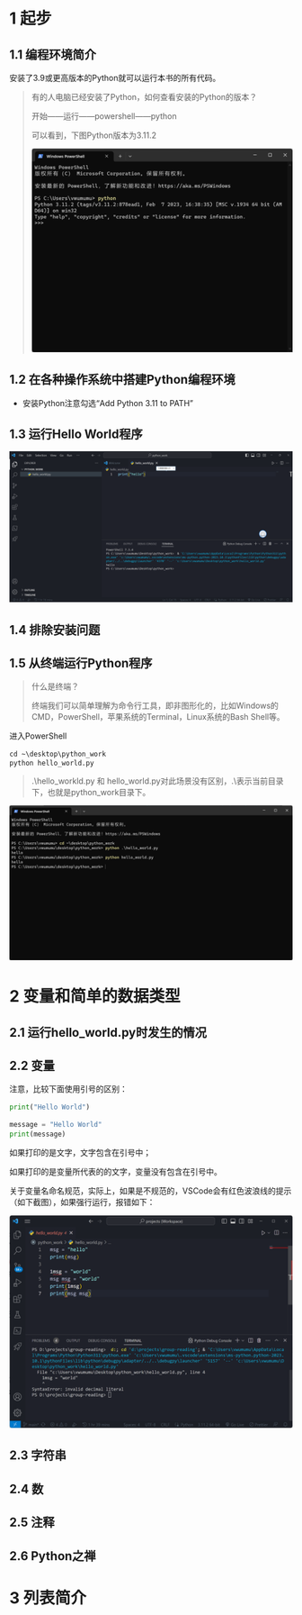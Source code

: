 # 1 起步

## 1.1 编程环境简介

安装了3.9或更高版本的Python就可以运行本书的所有代码。

> 有的人电脑已经安装了Python，如何查看安装的Python的版本？
>
> 开始——运行——powershell——python
>
> 可以看到，下图Python版本为3.11.2
>
> ![image-20230703105431876](https://raw.githubusercontent.com/vwumumu/images/master/image-20230703105431876.png)

## 1.2 在各种操作系统中搭建Python编程环境

- 安装Python注意勾选“Add Python 3.11 to PATH”



## 1.3 运行Hello World程序

![image-20230703105918966](https://raw.githubusercontent.com/vwumumu/images/master/image-20230703105918966.png)

## 1.4 排除安装问题

## 1.5 从终端运行Python程序



> 什么是终端？
>
> 终端我们可以简单理解为命令行工具，即非图形化的，比如Windows的CMD，PowerShell，苹果系统的Terminal，Linux系统的Bash Shell等。



进入PowerShell

```
cd ~\desktop\python_work
python hello_world.py
```

> .\hello_workld.py 和 hello_world.py对此场景没有区别，.\表示当前目录下，也就是python_work目录下。

![image-20230703110222173](https://raw.githubusercontent.com/vwumumu/images/master/image-20230703110222173.png)

# 2 变量和简单的数据类型

## 2.1 运行hello_world.py时发生的情况

## 2.2 变量

注意，比较下面使用引号的区别：

```python
print("Hello World")
```

```python
message = "Hello World"
print(message)
```

如果打印的是文字，文字包含在引号中；

如果打印的是变量所代表的的文字，变量没有包含在引号中。



关于变量名命名规范，实际上，如果是不规范的，VSCode会有红色波浪线的提示（如下截图），如果强行运行，报错如下：

![](https://raw.githubusercontent.com/vwumumu/images/master/20230703163039.png)

## 2.3 字符串





## 2.4 数



## 2.5 注释



## 2.6 Python之禅



# 3 列表简介

